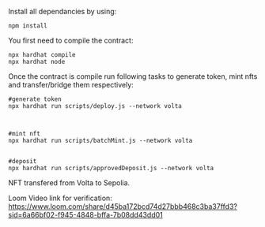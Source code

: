 
Install all dependancies by using:
```shell
npm install
```

You first need to compile the contract:
```shell
npx hardhat compile
npx hardhat node
```

Once the contract is compile run following tasks to generate token, mint nfts and transfer/bridge them respectively:
```shell
#generate token
npx hardhat run scripts/deploy.js --network volta



#mint nft
npx hardhat run scripts/batchMint.js --network volta


#deposit
npx hardhat run scripts/approvedDeposit.js --network volta
```
NFT transfered from Volta to Sepolia.

Loom Video link for verification: https://www.loom.com/share/d45ba172bcd74d27bbb468c3ba37ffd3?sid=6a66bf02-f945-4848-bffa-7b08dd43dd01

